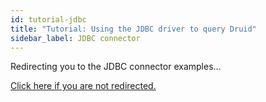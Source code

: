 ```yaml
---
id: tutorial-jdbc
title: "Tutorial: Using the JDBC driver to query Druid"
sidebar_label: JDBC connector
---
```


<!--
  ~ Licensed to the Apache Software Foundation (ASF) under one
  ~ or more contributor license agreements.  See the NOTICE file
  ~ distributed with this work for additional information
  ~ regarding copyright ownership.  The ASF licenses this file
  ~ to you under the Apache License, Version 2.0 (the
  ~ "License"); you may not use this file except in compliance
  ~ with the License.  You may obtain a copy of the License at
  ~
  ~   http://www.apache.org/licenses/LICENSE-2.0
  ~
  ~ Unless required by applicable law or agreed to in writing,
  ~ software distributed under the License is distributed on an
  ~ "AS IS" BASIS, WITHOUT WARRANTIES OR CONDITIONS OF ANY
  ~ KIND, either express or implied.  See the License for the
  ~ specific language governing permissions and limitations
  ~ under the License.
  -->

Redirecting you to the JDBC connector examples...

<script>window.location.replace("https://druid.apache.org/docs/latest/querying/sql-jdbc.html#examples")</script>
</head>
<a href="https://druid.apache.org/docs/latest/querying/sql-jdbc.html#examples">Click here if you are not redirected.</a>

